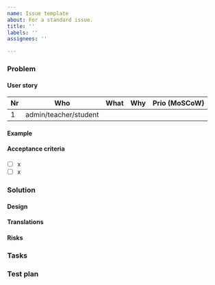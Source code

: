 ```yaml
---
name: Issue template
about: For a standard issue.
title: ''
labels: ''
assignees: ''

---
```


### Problem
<!--- Why is it a problem and include examples if possible --->

#### User story
<!--- Read the user stories as: As a [who], I [what], so I [why] --->
| **Nr** | **Who**               | **What** | **Why** | **Prio (MoSCoW)** |
| ------ | --------------------- | -------- | ------- | ----------------- |
| 1      | admin/teacher/student |          |         |                   |
<!--- Hint: use https://tabletomarkdown.com/convert-spreadsheet-to-markdown/ to convert from Excel to Markdown --->

#### Example
<!--- Add a concrete example that gives more context to the user story --->

#### Acceptance criteria
<!--- How should the system behave when we finish this issue, don’t include implementation details --->

- [ ] x
- [ ] x

### Solution
<!--- This should be the final solution that we implement --->

#### Design
<!--- Add the link to Zeplin or add a screenshot --->

#### Translations
<!--- If there a new translations needed add the NL and EN-GB translations --->

#### Risks
<!--- Describe risks or functionalities that will be affected by the proposed solution --->

### Tasks
<!--- Split issue in different tasks --->

### Test plan
<!---
  Provide a step by step plan on how to test this issue.
  Please make use of the markdown syntax with bullets and lists.
--->
